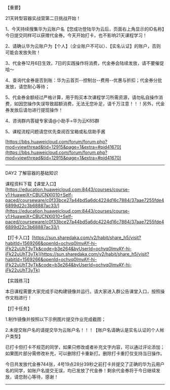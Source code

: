 【重要】

21天转型容器实战营第二日挑战开始！

1、今天持续搜集华为云账户名【您成功登陆华为云后，页面右上角显示的ID名称】今日提交同样可以获赠代金券。今天开始打卡，也不影响21天课程学习！

2、请确认华为云账户为【个人】（企业账户不可以）、【实名认证】的账户，否则可能会发放失败！

3、代金券12月6日生效，7日的实践操作将消费，代金券会陆续发放，请不要催促哈～

4、查询代金券是否到账：华为云首页--控制台--费用--优惠与折扣；代金券分批发放，请您耐心等待；

5、代金券金额经过严格计算，用于购买本次课程学习所需资源，请勿私自操作消费，如因您操作失误导致超额消费，无法无您补足，请千万注意！！！另外，代金券发放后请勿进行提现操作！

4、咨询群内答疑专家请@小助手=华为云K8S群

5、课程流程问题请您优先查阅百宝箱或私信助手酱

[https://bbs.huaweicloud.com/forum/forum.php?mod=viewthread&tid=12915&page=1&extra=#pid41670](https://bbs.huaweicloud.com/forum/forum.php?mod=viewthread&tid=12915&page=1&extra=#pid41670)

----------------------------

DAY2 了解容器的基础知识

课程资料下载【课堂入口】[https://education.huaweicloud.com:8443/courses/course-v1:HuaweiX+CBUCNXI010+Self-paced/courseware/c0f33bce27a44bd5a6dc4224d16c7884/37aae7255fde46899d22c3b68887ac33/](https://education.huaweicloud.com:8443/courses/course-v1:HuaweiX+CBUCNXI010+Self-paced/courseware/c0f33bce27a44bd5a6dc4224d16c7884/37aae7255fde46899d22c3b68887ac33/)

【打卡入口】[https://sun.sharedaka.com/v2/habit/share_h5/visit?habitId=1569266&openId=ochvq0ImvAY-hi-iFk22uUhT3yTk&code=b3e264&byUserId=ochvq0ImvAY-hi-iFk22uUhT3yTk](https://sun.sharedaka.com/v2/habit/share_h5/visit?habitId=1569266&openId=ochvq0ImvAY-hi-iFk22uUhT3yTk&code=b3e264&byUserId=ochvq0ImvAY-hi-iFk22uUhT3yTk) 

【实践练习】

本日课程需要大家完成手动构建镜像并运行。请大家进入群公告课堂入口，按照操作文档进行！

【打卡任务】

1.制作镜像并按照以下示例图片提交作业完成截图；

2.未提交账户名的请提交华为云账户名！！！【账户名请确认是实名认证的个人帐户类型】

已打卡但打卡不规范的同学，如果只修改或者补充文字内容，可以通过评论添加；如果图片部分需修改补充，可以删除打卡重新打。删除打卡重打仅支持当日操作。

今日共发放代金券744张，4号19点28分39秒之前打卡并提交了正确的华为云用户名的同学，如账户名提交无误，均已发放了代金券！剩余代金券将于今日继续发放，请您耐心等待，感谢！

----



